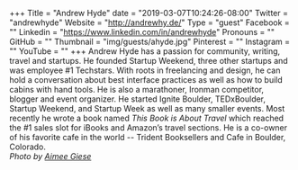 +++
Title = "Andrew Hyde"
date = "2019-03-07T10:24:26-08:00"
Twitter = "andrewhyde"
Website = "http://andrewhy.de/"
Type = "guest"
Facebook = ""
Linkedin = "https://www.linkedin.com/in/andrewhyde"
Pronouns = ""
GitHub = ""
Thumbnail = "img/guests/ahyde.jpg"
Pinterest = ""
Instagram = ""
YouTube = ""
+++
Andrew Hyde has a passion for community, writing, travel and startups. He founded Startup Weekend, three other startups and was employee #1 Techstars. With roots in freelancing and design, he can hold a conversation about best interface practices as well as how to build cabins with hand tools. He is also a marathoner, Ironman competitor, blogger and event organizer. He started Ignite Boulder, TEDxBoulder, Startup Weekend, and Startup Week as well as many smaller events. Most recently he wrote a book named _This Book is About Travel_ which reached the #1 sales slot for iBooks and Amazon’s travel sections. He is a co-owner of his favorite cafe in the world -- Trident Booksellers and Cafe in Boulder, Colorado.<br /> _Photo by [Aimee Giese](http://www.greeblemonkey.com/)_
